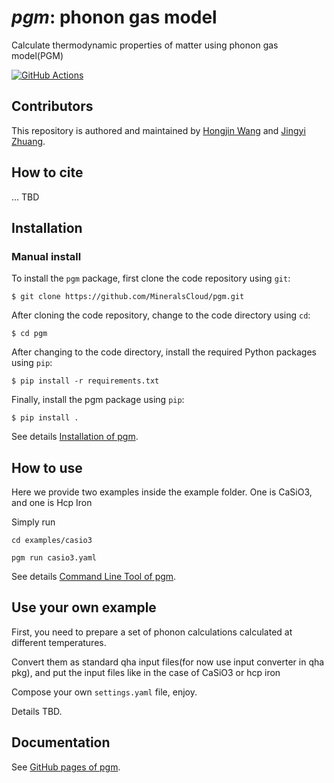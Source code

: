 # <i>pgm</i>: phonon gas model
Calculate thermodynamic properties of matter using phonon gas model(PGM)

[![GitHub Actions](https://github.com/MineralsCloud/pgm/actions/workflows/documentation.yml/badge.svg)](https://mineralscloud.github.io/pgm/index.html)
<!-- [![pypi](https://img.shields.io/pypi/v/pgm.svg)](https://pypi.org/project/pgm/) -->
<!-- [![pypi](https://img.shields.io/pypi/dm/pgm.svg)](https://pypi.org/project/pgm/) -->

## Contributors

This repository is authored and maintained by [Hongjin Wang][1] and [Jingyi Zhuang][2].

[1]: https://github.com/underhill1886

[2]: https://github.com/jappoker

## How to cite
... TBD


## Installation
### Manual install
To install the ``pgm`` package, first clone the code repository using ``git``:
```shell
$ git clone https://github.com/MineralsCloud/pgm.git
```

After cloning the code repository, change to the code directory using ``cd``:
``` shell
$ cd pgm
```

After changing to the code directory, install the required Python packages using ``pip``:
```shell
$ pip install -r requirements.txt
```

Finally, install the pgm package using ``pip``:
```shell
$ pip install .
```
See details [Installation of pgm](https://mineralscloud.github.io/pgm/basics/installation.html).


## How to use
Here we provide two examples inside the example folder. One is CaSiO3, and one is Hcp Iron

Simply run

``cd examples/casio3``

``pgm run casio3.yaml``

See details [Command Line Tool of pgm](https://mineralscloud.github.io/pgm/basics/cli.html).

## Use your own example
First, you need to prepare a set of phonon calculations calculated at different temperatures.

Convert them as standard qha input files(for now use input converter in qha pkg), and put the input files like in the case of CaSiO3 or hcp iron

Compose your own `settings.yaml` file, enjoy.

Details TBD.

## Documentation

See [GitHub pages of pgm][3].

[3]: https://mineralscloud.github.io/pgm/

 

